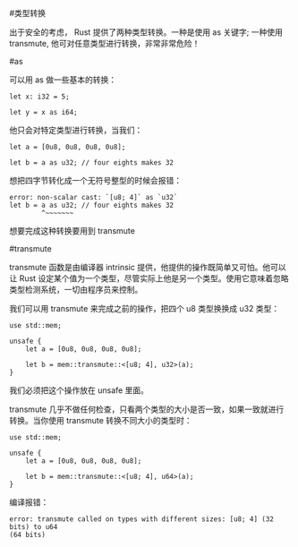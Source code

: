 #类型转换

出于安全的考虑， Rust 提供了两种类型转换。一种是使用 as 关键字; 一种使用 transmute, 他可对任意类型进行转换，非常非常危险！

#as

可以用 as 做一些基本的转换：

	let x: i32 = 5;

	let y = x as i64;

他只会对特定类型进行转换，当我们：

	let a = [0u8, 0u8, 0u8, 0u8];

	let b = a as u32; // four eights makes 32

想把四字节转化成一个无符号整型的时候会报错：

	error: non-scalar cast: `[u8; 4]` as `u32`
	let b = a as u32; // four eights makes 32
	        ^~~~~~~~

想要完成这种转换要用到 transmute

#transmute

transmute 函数是由编译器 intrinsic 提供，他提供的操作既简单又可怕。他可以让 Rust 设定某个值为一个类型，尽管实际上他是另一个类型。使用它意味着忽略类型检测系统，一切由程序员来控制。

我们可以用 transmute 来完成之前的操作，把四个 u8 类型换换成 u32 类型：

	use std::mem;

	unsafe {
	    let a = [0u8, 0u8, 0u8, 0u8];

	    let b = mem::transmute::<[u8; 4], u32>(a);
	}

我们必须把这个操作放在 unsafe 里面。

transmute 几乎不做任何检查，只看两个类型的大小是否一致，如果一致就进行转换。当你使用 transmute 转换不同大小的类型时：

	use std::mem;

	unsafe {
	    let a = [0u8, 0u8, 0u8, 0u8];

	    let b = mem::transmute::<[u8; 4], u64>(a);
	}

编译报错：

	error: transmute called on types with different sizes: [u8; 4] (32 bits) to u64
	(64 bits)